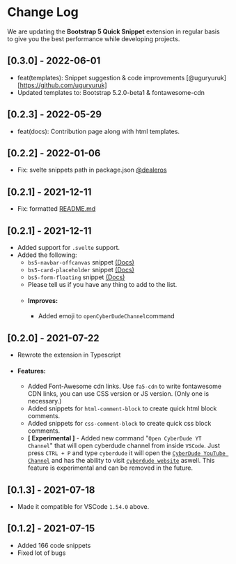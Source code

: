 # Change Log

We are updating the **Bootstrap 5 Quick Snippet** extension in regular basis to give you the best performance while developing projects.

## [0.3.0] - 2022-06-01

- feat(templates): Snippet suggestion & code improvements [@uguryuruk][https://github.com/uguryuruk]
- Updated templates to: Bootstrap 5.2.0-beta1 & fontawesome-cdn

## [0.2.3] - 2022-05-29

- feat(docs): Contribution page along with html templates.

## [0.2.2] - 2022-01-06

- Fix: svelte snippets path in package.json [@dealeros](https://github.com/dealeros)

## [0.2.1] - 2021-12-11

- Fix: formatted [README.md](https://github.com/anburocky3/bootstrap5-snippets/blob/HEAD/README.md)

## [0.2.1] - 2021-12-11

- Added support for `.svelte` support.
- Added the following:
  - `bs5-navbar-offcanvas` snippet [(Docs)](https://getbootstrap.com/docs/5.2/components/navbar/#offcanvas)
  - `bs5-card-placeholder` snippet [(Docs)](https://getbootstrap.com/docs/5.2/components/placeholders/)
  - `bs5-form-floating` snippet [(Docs)](https://getbootstrap.com/docs/5.2/forms/floating-labels/#example)
  - Please tell us if you have any thing to add to the list.
  - #### Improves:
    - Added emoji to `openCyberDudeChannel`command

## [0.2.0] - 2021-07-22

- Rewrote the extension in Typescript
- #### Features:
  - Added Font-Awesome cdn links. Use `fa5-cdn` to write fontawesome CDN links, you can use CSS version or JS version. (Only one is necessary.)
  - Added snippets for `html-comment-block` to create quick html block comments.
  - Added snippets for `css-comment-block` to create quick css block comments.
  - **[ Experimental ]** - Added new command "`Open CyberDude YT Channel`" that will open cyberdude channel from inside `VSCode`. Just press `CTRL + P` and type `cyberdude` it will open the [`CyberDude YouTube Channel`](https://www.youtube.com/user/CyberDudeNetworks) and has the ability to visit [`cyberdude website`](https://cyberdudenetworks.com) aswell. This feature is experimental and can be removed in the future.

## [0.1.3] - 2021-07-18

- Made it compatible for VSCode `1.54.0` above.

## [0.1.2] - 2021-07-15

- Added 166 code snippets
- Fixed lot of bugs
